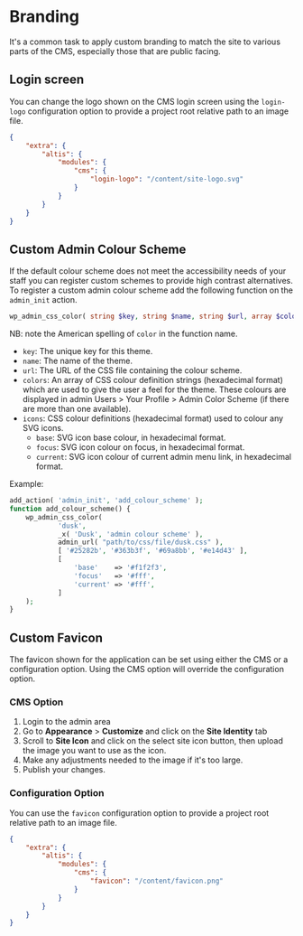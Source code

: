 # Branding

It's a common task to apply custom branding to match the site to various parts of the CMS, especially those that are public facing.

## Login screen

You can change the logo shown on the CMS login screen using the `login-logo` configuration option to provide a project root relative path to an image file.

```json
{
	"extra": {
		"altis": {
			"modules": {
				"cms": {
					"login-logo": "/content/site-logo.svg"
				}
			}
		}
	}
}
```

## Custom Admin Colour Scheme

If the default colour scheme does not meet the accessibility needs of your staff you can register custom schemes to provide high contrast alternatives. To register a custom admin colour scheme add the following function on the `admin_init` action.

```php
wp_admin_css_color( string $key, string $name, string $url, array $colors = [], array $icons = [] );
```
NB: note the American spelling of `color` in the function name.
- `key`: The unique key for this theme.
- `name`: The name of the theme.
- `url`: The URL of the CSS file containing the colour scheme.
- `colors`: An array of CSS colour definition strings (hexadecimal format) which are used to give the user a feel for the theme. These colours are displayed in admin Users > Your Profile > Admin Color Scheme (if there are more than one available).
- `icons`: CSS colour definitions (hexadecimal format) used to colour any SVG icons.
  - `base`: SVG icon base colour, in hexadecimal format.
  - `focus`: SVG icon colour on focus, in hexadecimal format.
  - `current`: SVG icon colour of current admin menu link, in hexadecimal format.

Example:
```php
add_action( 'admin_init', 'add_colour_scheme' );
function add_colour_scheme() {
	wp_admin_css_color(
			'dusk',
			_x( 'Dusk', 'admin colour scheme' ),
			admin_url( "path/to/css/file/dusk.css" ),
			[ '#25282b', '#363b3f', '#69a8bb', '#e14d43' ],
			[
				'base'    => '#f1f2f3',
				'focus'   => '#fff',
				'current' => '#fff',
			]
	);
}
```

## Custom Favicon
The favicon shown for the application can be set using either the CMS or a configuration option. Using the CMS option will override the configuration option.

### CMS Option
1. Login to the admin area
2. Go to **Appearance** > **Customize** and click on the **Site Identity** tab
3. Scroll to **Site Icon** and click on the select site icon button, then upload the image you want to use as the icon.
4. Make any adjustments needed to the image if it's too large.
5. Publish your changes.

### Configuration Option
You can use the `favicon` configuration option to provide a project root relative path to an image file.

```json
{
	"extra": {
		"altis": {
			"modules": {
				"cms": {
					"favicon": "/content/favicon.png"
				}
			}
		}
	}
}
```